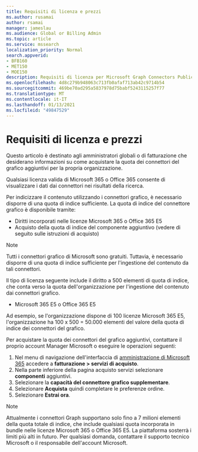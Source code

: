 ```yaml
---
title: Requisiti di licenza e prezzi
ms.author: rusamai
author: rsamai
manager: jameslau
ms.audience: Global or Billing Admin
ms.topic: article
ms.service: mssearch
localization_priority: Normal
search.appverid:
- BFB160
- MET150
- MOE150
description: Requisiti di licenza per Microsoft Graph Connectors Public Preview per Microsoft Search
ms.openlocfilehash: 4d8c279b948063c713fb0afaf713ab42c9714b54
ms.sourcegitcommit: 469be70ad295a5837978d75babf5243115257f77
ms.translationtype: MT
ms.contentlocale: it-IT
ms.lasthandoff: 01/13/2021
ms.locfileid: "49847529"
---
```

# <a name="license-requirements-and-pricing"></a>Requisiti di licenza e prezzi

Questo articolo è destinato agli amministratori globali o di fatturazione che desiderano informazioni su come acquistare la quota dei connettori del grafico aggiuntivi per la propria organizzazione.

Qualsiasi licenza valida di Microsoft 365 o Office 365 consente di visualizzare i dati dai connettori nei risultati della ricerca.

Per indicizzare il contenuto utilizzando i connettori grafico, è necessario disporre di una quota di indice sufficiente. La quota di indice del connettore grafico è disponibile tramite:
- Diritti incorporati nelle licenze Microsoft 365 o Office 365 E5
- Acquisto della quota di indice del componente aggiuntivo (vedere di seguito sulle istruzioni di acquisto)

>[!NOTE]
>Tutti i connettori grafico di Microsoft sono gratuiti. Tuttavia, è necessario disporre di una quota di indice sufficiente per l'ingestione del contenuto da tali connettori.

Il tipo di licenza seguente include il diritto a 500 elementi di quota di indice, che conta verso la quota dell'organizzazione per l'ingestione del contenuto dai connettori grafico.
- Microsoft 365 E5 o Office 365 E5

Ad esempio, se l'organizzazione dispone di 100 licenze Microsoft 365 E5, l'organizzazione ha 100 x 500 = 50.000 elementi del valore della quota di indice dei connettori del grafico.

Per acquistare la quota dei connettori del grafico aggiuntivi, contattare il proprio account Manager Microsoft o eseguire le operazioni seguenti:

1. Nel menu di navigazione dell'interfaccia di [amministrazione di Microsoft 365](https://admin.microsoft.com) accedere a **fatturazione > servizi di acquisto**.
2. Nella parte inferiore della pagina acquisto servizi selezionare **componenti** aggiuntivi.
3. Selezionare la **capacità del connettore grafico supplementare**.
4. Selezionare **Acquista** quindi completare le preferenze ordine.
5. Selezionare **Estrai ora**.

>[!NOTE]
>Attualmente i connettori Graph supportano solo fino a 7 milioni elementi della quota totale di indice, che include qualsiasi quota incorporata in bundle nelle licenze Microsoft 365 o Office 365 E5. La piattaforma sosterrà i limiti più alti in futuro. Per qualsiasi domanda, contattare il supporto tecnico Microsoft o il responsabile dell'account Microsoft.

